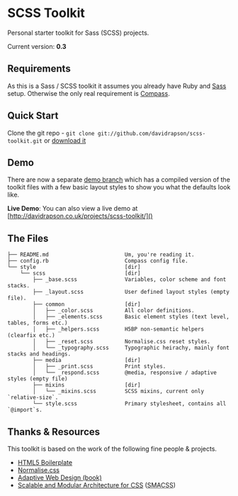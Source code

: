 # SCSS Toolkit

Personal starter toolkit for Sass (SCSS) projects.

Current version: **0.3**

## Requirements

As this is a Sass / SCSS toolkit it assumes you already have Ruby and [Sass](http://sass-lang.com/) setup. Otherwise the only real requirement is [Compass](http://compass-style.org/).

## Quick Start

Clone the git repo - `git clone git://github.com/davidrapson/scss-toolkit.git` or [download it](https://github.com/davidrapson/scss-toolkit/zipball/master)

## Demo

There are now a separate [demo branch](https://github.com/davidrapson/scss-toolkit/tree/demo) which has a compiled version of the toolkit files with a few basic layout styles to show you what the defaults look like.

**Live Demo**: You can also view a live demo at [http://davidrapson.co.uk/projects/scss-toolkit/]()

## The Files

    ├── README.md                        Um, you're reading it.
    ├── config.rb                        Compass config file.
    └── style                            [dir]
        └── scss                         [dir]
            ├── _base.scss               Variables, color scheme and font stacks.
            ├── _layout.scss             User defined layout styles (empty file).
            ├── common                   [dir]
            │   ├── _color.scss          All color definitions.
            │   ├── _elements.scss       Basic element styles (text level, tables, forms etc.)
            │   ├── _helpers.scss        H5BP non-semantic helpers (clearfix etc.)
            │   ├── _reset.scss          Normalise.css reset styles.
            │   └── _typography.scss     Typographic heirachy, mainly font stacks and headings.
            ├── media                    [dir]
            │   ├── _print.scss          Print styles.
            │   └── _respond.scss        @media, responsive / adaptive styles (empty file)
            ├── mixins                   [dir]
            │   └── _mixins.scss         SCSS mixins, current only `relative-size`.
            └── style.scss               Primary stylesheet, contains all `@import`s.

## Thanks & Resources

This toolkit is based on the work of the following fine people & projects.

- [HTML5 Boilerplate](https://github.com/h5bp/html5-boilerplate)
- [Normalise.css](http://necolas.github.com/normalize.css/)
- [Adaptive Web Design (book)](http://easy-readers.net/)
- [Scalable and Modular Architecture for CSS](http://smacss.com/book/type-state) (<abbr title="Scalable and Modular Architecture for CSS">SMACSS</abbr>)
